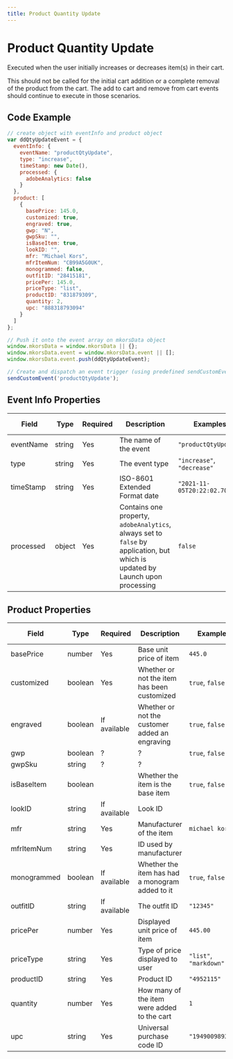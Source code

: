 ```yaml
---
title: Product Quantity Update
---
```


# Product Quantity Update
Executed when the user initially increases or decreases item(s) in their cart.  

This should not be called for the initial cart addition or a complete removal of the product from the cart. The add to cart and remove from cart events should continue to execute in those scenarios. 

## Code Example

```javascript
// create object with eventInfo and product object
var ddQtyUpdateEvent = {
  eventInfo: {
    eventName: "productQtyUpdate",
    type: "increase",
    timeStamp: new Date(),
    processed: {
      adobeAnalytics: false
    }
  },
  product: [
    {
      basePrice: 145.0,
      customized: true,  
      engraved: true,
      gwp: "N", 
      gwpSku: "", 
      isBaseItem: true,   
      lookID: "",
      mfr: "Michael Kors",
      mfrItemNum: "CB99A5G0UK",
      monogrammed: false,
      outfitID:	"28415181",
      pricePer: 145.0,
      priceType: "list", 
      productID: "831879309",
      quantity: 2,
      upc: "888318793094"
    }  
  ]
};

// Push it onto the event array on mkorsData object
window.mkorsData = window.mkorsData || {};
window.mkorsData.event = window.mkorsData.event || [];
window.mkorsData.event.push(ddQtyUpdateEvent);

// Create and dispatch an event trigger (using predefined sendCustomEvent function)
sendCustomEvent('productQtyUpdate');
```

## Event Info Properties
|Field|Type|Required|Description|Examples|Pattern|Min Length|Max Length|Min|Max|Multiple Of|
|-----|----|--------|-----------|--------|-------|----------|----------|---|---|-----------|
|eventName|string|Yes|The name of the event|`"productQtyUpdate"`|
|type|string|Yes|The event type|`"increase"`, `"decrease"`|
|timeStamp|string|Yes|ISO-8601 Extended Format date|`"2021-11-05T20:22:02.707Z"`|
|processed|object|Yes|Contains one property, `adobeAnalytics`, always set to `false` by application, but which is updated by Launch upon processing|`false`|

## Product Properties
|Field|Type|Required|Description|Examples|Pattern|Min Length|Max Length|Min|Max|Multiple Of|
|-----|----|--------|-----------|--------|-------|----------|----------|---|---|-----------|
|basePrice|number|Yes|Base unit price of item|`445.0`|
|customized|boolean|Yes|Whether or not the item has been customized|`true`, `false`|
|engraved|boolean|If available|Whether or not the customer added an engraving|`true`, `false`|
|gwp|boolean|?|?|`true`, `false`
|gwpSku|string|?|?|
|isBaseItem|boolean||Whether the item is the base item|`true`, `false`|
|lookID|string|If available|Look ID|
|mfr|string|Yes|Manufacturer of the item|`michael kors`|
|mfrItemNum|string|Yes|ID used by manufacturer||
|monogrammed|boolean|If available|Whether the item has had a monogram added to it|`true`, `false`|
|outfitID|string|If available|The outfit ID|`"12345"`|
|pricePer|number|Yes|Displayed unit price of item|`445.00`|
|priceType|string|Yes|Type of price displayed to user|`"list"`, `"markdown"`|
|productID|string|Yes|Product ID|`"4952115"`|
|quantity|number|Yes|How many of the item were added to the cart|`1`|
|upc|string|Yes|Universal purchase code ID|`"194900989333"`|